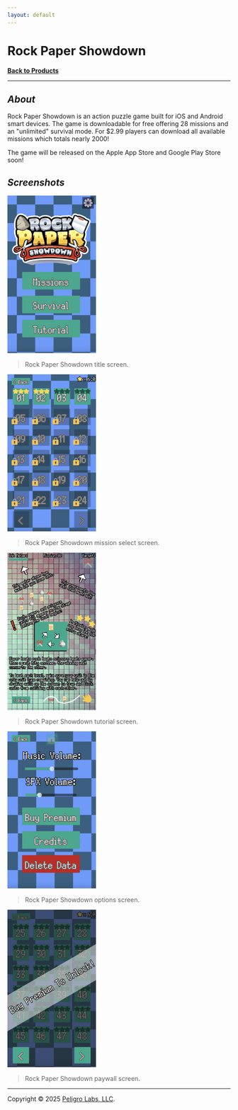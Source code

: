 ```yaml
---
layout: default
---
```

# Rock Paper Showdown
<b>[Back to Products](/products.html)</b>
* * *

## <i>About</i>

Rock Paper Showdown is an action puzzle game built for iOS and Android smart devices. The game is downloadable for free offering 28 missions and an "unlimited" survival mode. For $2.99 players can download all available missions which totals nearly 2000!

The game will be released on the Apple App Store and Google Play Store soon!

## <i>Screenshots</i>

<p align="left">
    <img
        alt="RPS Title Screen"
        src="/assets/products/rock-paper-showdown/title-screen.png"
        width="200"
    />
</p>

> Rock Paper Showdown title screen.

<p align="left">
    <img
        alt="RPS Mission Select Screen"
        src="/assets/products/rock-paper-showdown/mission-screen.png"
        width="200"
    />
</p>

> Rock Paper Showdown mission select screen.

<p align="left">
    <img
        alt="RPS Tutorial Screen"
        src="/assets/products/rock-paper-showdown/tutorial-screen.png"
        width="200"
    />
</p>

> Rock Paper Showdown tutorial screen.

<p align="left">
    <img
        alt="RPS Options Screen"
        src="/assets/products/rock-paper-showdown/options-screen.png"
        width="200"
    />
</p>

> Rock Paper Showdown options screen.

<p align="left">
    <img
        alt="RPS Paywall Screen"
        src="/assets/products/rock-paper-showdown/paywall-screen.png"
        width="200"
    />
</p>

> Rock Paper Showdown paywall screen.

---

Copyright &copy; 2025 [Peligro Labs, LLC](https://peligrolabs.com/).